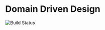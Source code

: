 # Domain Driven Design

![Build Status](https://jto.visualstudio.com/_apis/public/build/definitions/ead6e1b7-db14-4396-8115-d903ce93329e/11/badge)